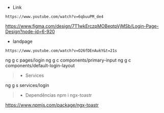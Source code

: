 
* Link
``` 54min revisar
https://www.youtube.com/watch?v=6qbuuPM_de4
```

https://www.figma.com/design/7T1wkErczpMOBeqtpVjMSb/Login-Page-Design?node-id=6-920

* landpage
```
https://www.youtube.com/watch?v=O26fDEnAukY&t=21s
```

ng g c pages/login
ng g c components/primary-input
ng g c components/default-login-layout

> * Services

ng g s services/login

> * Dependências
npm i ngx-toastr

https://www.npmjs.com/package/ngx-toastr